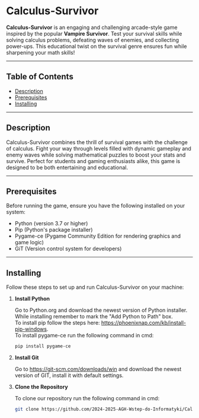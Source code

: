 # Calculus-Survivor

**Calculus-Survivor** is an engaging and challenging arcade-style game inspired by the popular **Vampire Survivor**. Test your survival skills while solving calculus problems, defeating waves of enemies, and collecting power-ups. This educational twist on the survival genre ensures fun while sharpening your math skills!

---

## Table of Contents

- [Description](#description)
- [Prerequisites](#prerequisites)
- [Installing](#installing)

---

## Description

Calculus-Survivor combines the thrill of survival games with the challenge of calculus. Fight your way through levels filled with dynamic gameplay and enemy waves while solving mathematical puzzles to boost your stats and survive. Perfect for students and gaming enthusiasts alike, this game is designed to be both entertaining and educational.

---

## Prerequisites

Before running the game, ensure you have the following installed on your system:

- Python (version 3.7 or higher)
- Pip (Python's package installer)
- Pygame-ce (Pygame Community Edition for rendering graphics and game logic)
- GiT (Version control system for developers)

---

## Installing

Follow these steps to set up and run Calculus-Survivor on your machine:
1. **Install Python**
   
    Go to Python.org and download the newest version of Python installer.  
    While installing remember to mark the "Add Python to Path" box.  
    To install pip follow the steps here: https://phoenixnap.com/kb/install-pip-windows.  
    To install pygame-ce run the following command in cmd:
    ```bash
    pip install pygame-ce
2. **Install Git**
   
    Go to https://git-scm.com/downloads/win and download the newest version of GIT, install it with default settings.
    
3. **Clone the Repository**
   
    To clone our repository run the following command in cmd:
    ```bash
   git clone https://github.com/2024-2025-AGH-Wstep-do-Informatyki/Calculus-Survivor.git
